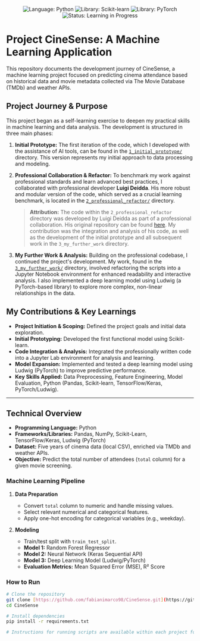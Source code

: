 <p align="center">
  <img src="https://img.shields.io/badge/Language-Python-3776AB?style=for-the-badge&logo=python&logoColor=white" alt="Language: Python">
  <img src="https://img.shields.io/badge/Library-Scikit_learn-F7931E?style=for-the-badge&logo=scikit-learn&logoColor=white" alt="Library: Scikit-learn">
  <img src="https://img.shields.io/badge/Library-PyTorch-EE4C2C?style=for-the-badge&logo=pytorch&logoColor=white" alt="Library: PyTorch">
  <img src="https://img.shields.io/badge/Status-Learning_in_Progress-blueviolet?style=for-the-badge" alt="Status: Learning in Progress">
</p>

# Project CineSense: A Machine Learning Application

This repository documents the development journey of CineSense, a machine learning project focused on predicting cinema attendance based on historical data and movie metadata collected via The Movie Database (TMDb) and weather APIs.

## Project Journey & Purpose

This project began as a self-learning exercise to deepen my practical skills in machine learning and data analysis. The development is structured in three main phases:

1.  **Initial Prototype:** The first iteration of the code, which I developed with the assistance of AI tools, can be found in the [`1_initial_prototype/`](./1_initial_prototype/) directory. This version represents my initial approach to data processing and modeling.

2.  **Professional Collaboration & Refactor:** To benchmark my work against professional standards and learn advanced best practices, I collaborated with professional developer **Luigi Deidda**. His more robust and modular version of the code, which served as a crucial learning benchmark, is located in the [`2_professional_refactor/`](./2_professional_refactor/) directory.
    > **Attribution:** The code within the `2_professional_refactor` directory was developed by Luigi Deidda as part of a professional collaboration. His original repository can be found [here](https://github.com/luigideidda/cinema-ml-project). My contribution was the integration and analysis of his code, as well as the development of the initial prototype and all subsequent work in the `3_my_further_work` directory.

3.  **My Further Work & Analysis:** Building on the professional codebase, I continued the project's development. My work, found in the [`3_my_further_work/`](./3_my_further_work/) directory, involved refactoring the scripts into a Jupyter Notebook environment for enhanced readability and interactive analysis. I also implemented a deep learning model using Ludwig (a PyTorch-based library) to explore more complex, non-linear relationships in the data.

## My Contributions & Key Learnings
* **Project Initiation & Scoping:** Defined the project goals and initial data exploration.
* **Initial Prototyping:** Developed the first functional model using Scikit-learn.
* **Code Integration & Analysis:** Integrated the professionally written code into a Jupyter Lab environment for analysis and learning.
* **Model Expansion:** Implemented and tested a deep learning model using Ludwig (PyTorch) to improve predictive performance.
* **Key Skills Applied:** Data Preprocessing, Feature Engineering, Model Evaluation, Python (Pandas, Scikit-learn, TensorFlow/Keras, PyTorch/Ludwig).

---

## Technical Overview

* **Programming Language:** Python
* **Frameworks/Libraries:** Pandas, NumPy, Scikit-Learn, TensorFlow/Keras, Ludwig (PyTorch)
* **Dataset:** Five years of cinema data (local CSV), enriched via TMDb and weather APIs.
* **Objective:** Predict the total number of attendees (`total` column) for a given movie screening.

### Machine Learning Pipeline

1.  **Data Preparation**
    * Convert `total` column to numeric and handle missing values.
    * Select relevant numerical and categorical features.
    * Apply one-hot encoding for categorical variables (e.g., weekday).

2.  **Modeling**
    * Train/test split with `train_test_split`.
    * **Model 1:** Random Forest Regressor
    * **Model 2:** Neural Network (Keras Sequential API)
    * **Model 3:** Deep Learning Model (Ludwig/PyTorch)
    * **Evaluation Metrics:** Mean Squared Error (MSE), R² Score

### How to Run

```bash
# Clone the repository
git clone [https://github.com/fabianimarco98/CineSense.git](https://github.com/fabianimarco98/CineSense.git)
cd CineSense

# Install dependencies
pip install -r requirements.txt

# Instructions for running scripts are available within each project folder.
